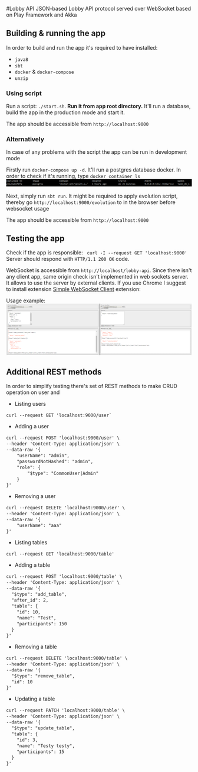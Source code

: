#Lobby API
JSON-based Lobby API protocol served over WebSocket 
based on Play Framework and Akka
## Building & running the app
In order to build and run the app it's required to have installed:
* `java8`
* `sbt`
* `docker` & `docker-compose`
* `unzip`

### Using script
Run a script: `./start.sh`. **Run it from app root directory.** It'll run a database, build the app in the production mode and start it.

The app should be accessible from `http://localhost:9000`

### Alternatively 
In case of any problems with the script the app can be run in development mode

Firstly run `docker-compose up -d`. It'll run a postgres database docker. 
In order to check if it's running, type `docker container ls`
![Running docker container](screenshots/docker-running.png)

Next, simply run `sbt run`. 
It might be required to apply evolution script, thereby go `http://localhost:9000/evolution` 
to in the browser before websocket usage

The app should be accessible from `http://localhost:9000`
## Testing the app
Check if the app is responsible: ` curl -I --request GET 'localhost:9000'`
Server should respond with `HTTP/1.1 200 OK` code.
                                
WebSocket is accessible from `http://localhost/lobby-api`. 
Since there isn't any client app, same origin check isn't implemented in web sockets server. 
It allows to use the server by external clients. 
If you use Chrome I suggest to install extension [Simple WebSocket Client](https://chrome.google.com/webstore/detail/simple-websocket-client/pfdhoblngboilpfeibdedpjgfnlcodoo) extension:

Usage example:
![Websockets client](screenshots/websocket-client.PNG)

## Additional REST methods
In order to simplify testing there's set of REST methods to make CRUD operation on user and 
* Listing users
```
curl --request GET 'localhost:9000/user`
```
* Adding a user
```$xslt
curl --request POST 'localhost:9000/user' \
--header 'Content-Type: application/json' \
--data-raw '{
	"userName": "admin",
	"passwordNotHashed": "admin",
	"role": {
		"$type": "CommonUser|Admin"
	}
}'
```
* Removing a user
```
curl --request DELETE 'localhost:9000/user' \
--header 'Content-Type: application/json' \
--data-raw '{
	"userName": "aaa"
}'
```

* Listing tables
```
curl --request GET 'localhost:9000/table'
```
* Adding a table
```
curl --request POST 'localhost:9000/table' \
--header 'Content-Type: application/json' \
--data-raw '{
  "$type": "add_table",
  "after_id": 2,
  "table": {
    "id": 10,
    "name": "Test",
    "participants": 150
  }
}'
```
* Removing a table
```
curl --request DELETE 'localhost:9000/table' \
--header 'Content-Type: application/json' \
--data-raw '{
  "$type": "remove_table",
  "id": 10
}'
```
* Updating a table
```
curl --request PATCH 'localhost:9000/table' \
--header 'Content-Type: application/json' \
--data-raw '{
  "$type": "update_table",
  "table": {
    "id": 3,
    "name": "Testy testy",
    "participants": 15
  }
}'
```



